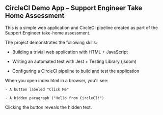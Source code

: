 ## CircleCI Demo App – Support Engineer Take Home Assessment


This is a simple web application and CircleCI pipeline created as part of the Support Engineer take-home assessment.

The project demonstrates the following skills:


- Building a trivial web application with HTML + JavaScript

- Writing an automated test with Jest + Testing Library (jsdom)

- Configuring a CircleCI pipeline to build and test the application


When you open index.html in a browser, you'll see:

	- A button labeled "Click Me"

	- A hidden paragraph ("Hello from CircleCI!")

Clicking the button reveals the hidden text.
